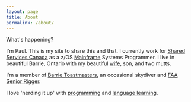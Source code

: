 ```yaml
---
layout: page
title: About
permalink: /about/
---
```


What's happening?


I'm Paul. This is my site to share this and that. I currently work for [Shared Services Canada](https://en.wikipedia.org/wiki/Shared_Services_Canada) as a z/OS [Mainframe](http://millennialmainframer.com/) Systems Programmer. I live in beautiful Barrie, Ontario with my beautiful [wife](http://kristenalary.com), son, and two mutts.

I'm a member of [Barrie Toastmasters](http://barrietoastmasters.org), an occasional skydiver and [FAA Senior Rigger](http://paratechies.com).

I love 'nerding it up' with [programming](https://github.com/paulywill) and [language learning](https://www.lingq.com/profile/paulywill/).
